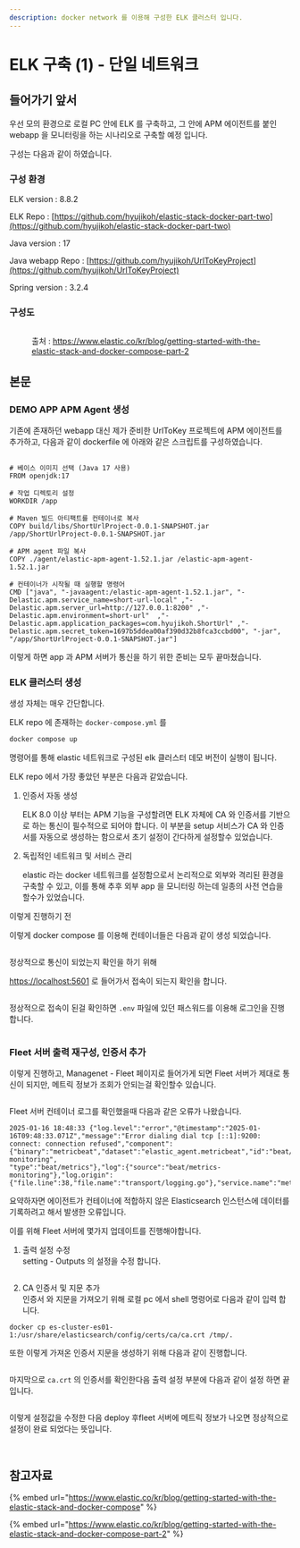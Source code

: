 ```yaml
---
description: docker network 를 이용해 구성한 ELK 클러스터 입니다.
---
```


# ELK  구축 (1) - 단일 네트워크

## 들어가기 앞서

우선 모의 환경으로 로컬 PC 안에 ELK 를 구축하고, 그 안에 APM 에이전트를 붙인 webapp 을 모니터링을 하는 시나리오로 구축할 예정 입니다.

구성는 다음과 같이 하였습니다.

### 구성 환경

ELK version : 8.8.2

ELK Repo : [https://github.com/hyujikoh/elastic-stack-docker-part-two](https://github.com/hyujikoh/elastic-stack-docker-part-two)

Java version : 17

Java webapp Repo : [https://github.com/hyujikoh/UrlToKeyProject](https://github.com/hyujikoh/UrlToKeyProject)

Spring version : 3.2.4



### 구성도

<figure><img src="../../.gitbook/assets/Screenshot_2023-10-10_at_9.10.39_AM.png" alt=""><figcaption><p>출처 : <a href="https://www.elastic.co/kr/blog/getting-started-with-the-elastic-stack-and-docker-compose-part-2">https://www.elastic.co/kr/blog/getting-started-with-the-elastic-stack-and-docker-compose-part-2</a></p></figcaption></figure>

## 본문

### DEMO APP APM Agent 생성

기존에 존재하던 webapp 대신 제가 준비한 UrlToKey 프로젝트에 APM 에이전트를 추가하고, 다음과 같이 dockerfile 에 아래와 같은 스크립트를 구성하였습니다.

<div align="center"><figure><img src="../../.gitbook/assets/image.png" alt=""><figcaption></figcaption></figure></div>

```docker
# 베이스 이미지 선택 (Java 17 사용)
FROM openjdk:17

# 작업 디렉토리 설정
WORKDIR /app

# Maven 빌드 아티팩트를 컨테이너로 복사
COPY build/libs/ShortUrlProject-0.0.1-SNAPSHOT.jar /app/ShortUrlProject-0.0.1-SNAPSHOT.jar

# APM agent 파일 복사
COPY ./agent/elastic-apm-agent-1.52.1.jar /elastic-apm-agent-1.52.1.jar

# 컨테이너가 시작될 때 실행할 명령어
CMD ["java", "-javaagent:/elastic-apm-agent-1.52.1.jar", "-Delastic.apm.service_name=short-url-local" ,"-Delastic.apm.server_url=http://127.0.0.1:8200" ,"-Delastic.apm.environment=short-url"  ,"-Delastic.apm.application_packages=com.hyujikoh.ShortUrl" ,"-Delastic.apm.secret_token=1697b5ddea00af390d32b8fca3ccbd00", "-jar", "/app/ShortUrlProject-0.0.1-SNAPSHOT.jar"]
```

이렇게 하면 app 과 APM 서버가 통신을 하기 위한 준비는 모두 끝마쳤습니다.

### ELK 클러스터 생성

생성 자체는 매우 간단합니다.

ELK repo 에 존재하는 `docker-compose.yml` 를

```bash
docker compose up
```

명령어를 통해 elastic 네트워크로 구성된 elk 클러스터 데모 버전이 실행이 됩니다.

ELK repo 에서 가장 좋았던 부분은 다음과 같았습니다.

1.  인증서 자동 생성

    ELK 8.0 이상 부터는 APM 기능을 구성할려면 ELK 자체에 CA 와 인증서를 기반으로 하는 통신이 필수적으로 되어야 합니다. 이 부분을 setup 서비스가 CA 와 인증서를 자동으로 생성하는 함으로서 초기 설정이 간다하게 설정할수 있었습니다.
2.  독립적인 네트워크 및 서비스 관리

    elastic 라는 docker 네트워크를 설정함으로서 논리적으로 외부와 격리된 환경을 구축할 수 있고, 이를 통해 추후 외부 app 을 모니터링 하는데 일종의 사전 연습을 할수가 있었습니다.

이렇게 진행하기 전

이렇게 docker compose 를 이용해 컨테이너들은 다음과 같이 생성 되었습니다.

<figure><img src="../../.gitbook/assets/image (2).png" alt=""><figcaption></figcaption></figure>

정상적으로 통신이 되었는지 확인을 하기 위해

[https://localhost:5601](https://localhost:5601) 로 들어가서 접속이 되는지 확인을 합니다.

<figure><img src="../../.gitbook/assets/image (3).png" alt=""><figcaption></figcaption></figure>



정상적으로 접속이 된걸 확인하면 `.env` 파일에 있던 패스워드를 이용해 로그인을 진행합니다.

<figure><img src="../../.gitbook/assets/image (4).png" alt=""><figcaption></figcaption></figure>



### Fleet 서버 출력 재구성, 인증서 추가

이렇게 진행하고, Managenet - Fleet 페이지로 들어가게 되면 Fleet 서버가 제대로 통신이 되지만, 메트릭 정보가 조회가 안되는걸 확인할수 있습니다.

<figure><img src="../../.gitbook/assets/image (5).png" alt=""><figcaption></figcaption></figure>

Fleet 서버 컨테이너 로그를 확인했을때 다음과 같은 오류가 나왔습니다.

```docker
2025-01-16 18:48:33 {"log.level":"error","@timestamp":"2025-01-16T09:48:33.071Z","message":"Error dialing dial tcp [::1]:9200: connect: connection refused","component":{"binary":"metricbeat","dataset":"elastic_agent.metricbeat","id":"beat/metrics-monitoring",
"type":"beat/metrics"},"log":{"source":"beat/metrics-monitoring"},"log.origin":{"file.line":38,"file.name":"transport/logging.go"},"service.name":"metricbeat","network":"tcp","log.logger":"esclientleg","address":"localhost:9200","ecs.version":"1.6.0","ecs.version":"1.6.0"}
```

요약하자면 에이전트가 컨테이너에 적합하지 않은 Elasticsearch 인스턴스에 데이터를 기록하려고 해서 발생한 오류입니다.

이를 위해 Fleet 서버에 몇가지 업데이트를 진행해야합니다.



1. 출력 설정 수정\
   setting - Outputs 의 설정을 수정 합니다.&#x20;

<figure><img src="../../.gitbook/assets/image (7).png" alt=""><figcaption></figcaption></figure>

2. CA 인증서 및 지문 추가\
   인증서 와 지문을 가져오기 위해 로컬 pc 에서 shell 명령어로 다음과 같이 입력 합니다.

```docker
docker cp es-cluster-es01-1:/usr/share/elasticsearch/config/certs/ca/ca.crt /tmp/.
```

또한 이렇게 가져온 인증서 지문을 생성하기 위해 다음과 같이 진행합니다.

<figure><img src="../../.gitbook/assets/image (8).png" alt=""><figcaption></figcaption></figure>

마지막으로 `ca.crt` 의 인증서를 확인한다음 출력 설정 부분에 다음과 같이 설정 하면 끝입니다.

<figure><img src="../../.gitbook/assets/image (9).png" alt=""><figcaption></figcaption></figure>

이렇게 설정값을 수정한 다음 deploy 후fleet 서버에 메트릭 정보가 나오면 정상적으로 설정이 완료 되었다는 뜻입니다.

<figure><img src="../../.gitbook/assets/image (10).png" alt=""><figcaption></figcaption></figure>

<figure><img src="../../.gitbook/assets/image (11).png" alt=""><figcaption></figcaption></figure>

###



## 참고자료

{% embed url="https://www.elastic.co/kr/blog/getting-started-with-the-elastic-stack-and-docker-compose" %}

{% embed url="https://www.elastic.co/kr/blog/getting-started-with-the-elastic-stack-and-docker-compose-part-2" %}

